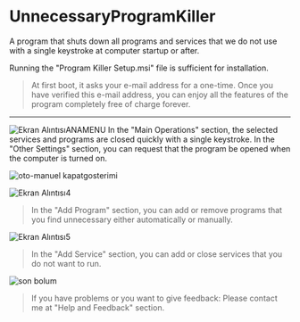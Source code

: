 # UnnecessaryProgramKiller
A program that shuts down all programs and services that we do not use with a single keystroke at computer startup or after.

Running the "Program Killer Setup.msi" file is sufficient for installation.

> At first boot, it asks your e-mail address for a one-time. Once you have verified this e-mail address, you can enjoy all the features of the program completely free of charge forever.

-------------------------------------------------------------------------------------------------------

![Ekran AlıntısıANAMENU](https://user-images.githubusercontent.com/36541960/61123180-5e9a2000-a4ac-11e9-8af8-667f84ed03ca.PNG)
In the "Main Operations" section, the selected services and programs are closed quickly with a single keystroke.
In the "Other Settings" section, you can request that the program be opened when the computer is turned on.

![oto-manuel kapatgosterimi](https://user-images.githubusercontent.com/36541960/65151307-82d72780-da2e-11e9-96be-06730b273b74.PNG)


![Ekran Alıntısı4](https://user-images.githubusercontent.com/36541960/61123184-5f32b680-a4ac-11e9-9284-db55906a1631.PNG)
> In the "Add Program" section, you can add or remove programs that you find unnecessary either automatically or manually.

![Ekran Alıntısı5](https://user-images.githubusercontent.com/36541960/61123175-5e018980-a4ac-11e9-8170-699d6b2b9e84.PNG)
> In the "Add Service" section, you can add or close services that you do not want to run. 

![son bolum](https://user-images.githubusercontent.com/36541960/65151420-bfa31e80-da2e-11e9-8ea1-7db31750f979.PNG)
> If you have problems or you want to give feedback: Please contact me at "Help and Feedback" section.
